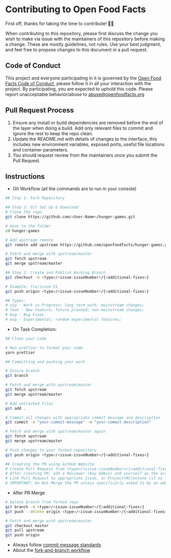 # Contributing to Open Food Facts

First off, thanks for taking the time to contribute! 🎉🎉

When contributing to this repository, please first discuss the change you wish to make via issue with the maintainers of this repository before making a change. These are mostly guidelines, not rules. Use your best judgment, and feel free to propose changes to this document in a pull request.

## Code of Conduct

This project and everyone participating in it is governed by the [Open Food Facts Code of Conduct](https://world.openfoodfacts.org/code-of-conduct), please follow it in all your interaction with the project. By participating, you are expected to uphold this code. Please report unacceptable behavior/abuse to abuse@openfoodfacts.org

## Pull Request Process

1. Ensure any install or build dependencies are removed before the end of the layer when doing a build. Add only relevant files to commit and ignore the rest to keep the repo clean.
2. Update the README.md with details of changes to the interface, this includes new environment variables, exposed ports, useful file locations and container parameters.
3. You should request review from the maintainers once you submit the Pull Request.

## Instructions

- Git Workflow (all the commands are to run in your console)

```bash
## Step 1: Fork Repository

## Step 2: Git Set Up & Download
# Clone the repo
git clone https://github.com/<User-Name>/hunger-games.git

# move to the folder
cd hunger-games

# Add upstream remote
git remote add upstream https://github.com/openfoodfacts/hunger-games.git

# Fetch and merge with upstream/master
git fetch upstream
git merge upstream/master

## Step 2: Create and Publish Working Branch
git checkout -b <type>/<issue-issueNumber>/{<additional-fixes>}

# Example: fix/issue-21
git push origin <type>/<issue-issueNumber>/{<additional-fixes>}

## Types:
# wip - Work in Progress; long term work; mainstream changes;
# feat - New Feature; future planned; non-mainstream changes;
# bug - Bug Fixes
# exp - Experimental; random experimental features;
```

- On Task Completion:

```bash
## Clean your code

# Run prettier to format your code 
yarn prettier

## Committing and pushing your work

# Ensure branch
git branch

# Fetch and merge with upstream/master
git fetch upstream
git merge upstream/master

# Add untracked files
git add .

# Commit all changes with appropriate commit message and description
git commit -m "your-commit-message" -m "your-commit-description"

# Fetch and merge with upstream/master again
git fetch upstream
git merge upstream/master

# Push changes to your forked repository
git push origin <type>/<issue-issueNumber>/{<additional-fixes>}

## Creating the PR using GitHub Website
# Create Pull Request from <type>/<issue-issueNumber>/{<additional-fixes>} branch in your forked repository to the master branch in the upstream repository
# After creating PR, add a Reviewer (Any Admin) and yourself as the assignee
# Link Pull Request to appropriate Issue, or Project+Milestone (if no issue created)
# IMPORTANT: Do Not Merge the PR unless specifically asked to by an admin.
```

- After PR Merge

```bash
# Delete branch from forked repo
git branch -d <type>/<issue-issueNumber>/{<additional-fixes>}
git push --delete origin <type>/<issue-issueNumber>/{<additional-fixes>}

# Fetch and merge with upstream/master
git checkout master
git pull upstream
git push origin
```

- Always follow [commit message standards](https://chris.beams.io/posts/git-commit/)
- About the [fork-and-branch workflow](https://blog.scottlowe.org/2015/01/27/using-fork-branch-git-workflow/)
